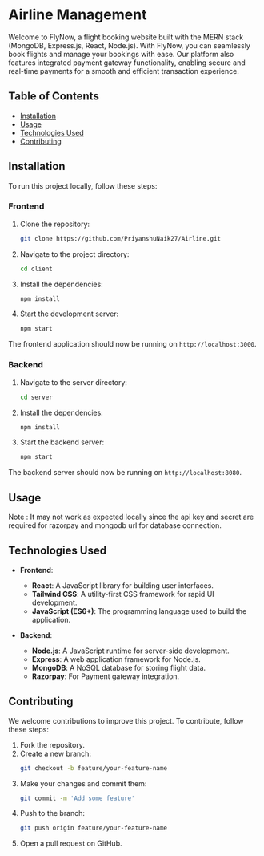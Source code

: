 # Airline Management 

Welcome to FlyNow, a flight booking website built with the MERN stack (MongoDB, Express.js, React, Node.js). With FlyNow, you can seamlessly book flights and manage your bookings with ease. Our platform also features integrated payment gateway functionality, enabling secure and real-time payments for a smooth and efficient transaction experience.

## Table of Contents

- [Installation](#installation)
- [Usage](#usage)
- [Technologies Used](#technologies-used)
- [Contributing](#contributing)

## Installation

To run this project locally, follow these steps:

### Frontend

1. Clone the repository:
   ```bash
   git clone https://github.com/PriyanshuNaik27/Airline.git
   ```
2. Navigate to the project directory:
   ```bash
   cd client
   ```

3. Install the dependencies:
   ```bash
   npm install
   ```

4. Start the development server:
   ```bash
   npm start
   ```

The frontend application should now be running on `http://localhost:3000`.

### Backend

1. Navigate to the server directory:
   ```bash
   cd server
   ```

2. Install the dependencies:
   ```bash
   npm install
   ```

3. Start the backend server:
   ```bash
   npm start
   ```

The backend server should now be running on `http://localhost:8080`.

## Usage
Note : It may not work as expected locally since the api key and secret are required for razorpay and mongodb url for database connection.

## Technologies Used

- **Frontend**:
  - **React**: A JavaScript library for building user interfaces.
  - **Tailwind CSS**: A utility-first CSS framework for rapid UI development.
  - **JavaScript (ES6+)**: The programming language used to build the application.

- **Backend**:
  - **Node.js**: A JavaScript runtime for server-side development.
  - **Express**: A web application framework for Node.js.
  - **MongoDB**: A NoSQL database for storing flight data.
  - **Razorpay**: For Payment gateway integration.


## Contributing

We welcome contributions to improve this project. To contribute, follow these steps:

1. Fork the repository.
2. Create a new branch:
   ```bash
   git checkout -b feature/your-feature-name
   ```
3. Make your changes and commit them:
   ```bash
   git commit -m 'Add some feature'
   ```
4. Push to the branch:
   ```bash
   git push origin feature/your-feature-name
   ```
5. Open a pull request on GitHub.
